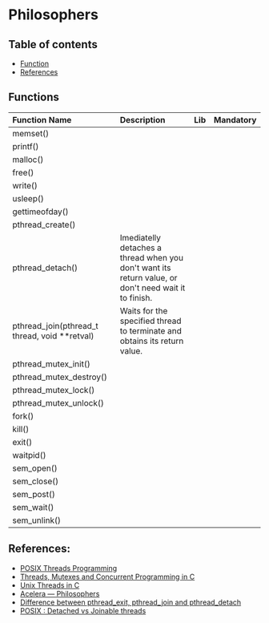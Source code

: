 # Philosophers

## Table of contents
* [Function](#functions)
* [References](#references)

## Functions
| Function Name | Description | Lib | Mandatory |
| :--- | :--- | :---: | :---: |
| memset() |
| printf() |
| malloc() |
| free() |
| write() |
| usleep() |
| gettimeofday() |
| pthread_create() |
| pthread_detach() | Imediatelly detaches a thread when you don't want its return value, or don't need wait it to finish.
| pthread_join(pthread_t thread, void **retval) | Waits for the specified thread to terminate and obtains its return value.
| pthread_mutex_init() |
| pthread_mutex_destroy() |
| pthread_mutex_lock() |
| pthread_mutex_unlock() |
| fork() |
| kill() |
| exit() |
| waitpid() |
| sem_open() |
| sem_close() |
| sem_post() |
| sem_wait() |
| sem_unlink() |


## References:
* [POSIX Threads Programming](https://hpc-tutorials.llnl.gov/posix/)
* [Threads, Mutexes and Concurrent Programming in C](https://www.codequoi.com/en/threads-mutexes-and-concurrent-programming-in-c/)
* [Unix Threads in C](https://www.youtube.com/playlist?list=PLfqABt5AS4FmuQf70psXrsMLEDQXNkLq2)
* [Acelera — Philosophers](https://www.notion.so/Acelera-Philosophers-a82a52edabe24ea4a382393fae6c4531)
* [Difference between pthread_exit, pthread_join and pthread_detach](https://stackoverflow.com/questions/22427007/difference-between-pthread-exit-pthread-join-and-pthread-detach)
* [POSIX : Detached vs Joinable threads](https://thispointer.com/posix-detached-vs-joinable-threads-pthread_join-pthread_detach-examples/)